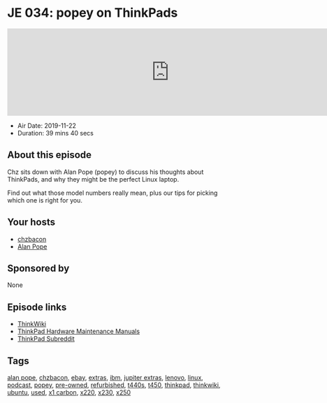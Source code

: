 # JE 034: popey on ThinkPads

<iframe src="https://player.fireside.fm/v2/WTrMvATU+YsvrU-3Y?theme=dark" width="740" height="200" frameborder="0" scrolling="no"></iframe>

* Air Date: 2019-11-22
* Duration: 39 mins 40 secs

## About this episode

Chz sits down with Alan Pope (popey) to discuss his thoughts about ThinkPads, and why they might be the perfect Linux laptop.

Find out what those model numbers really mean, plus our tips for picking which one is right for you.

## Your hosts
* [chzbacon](https://extras.show//hosts/chzbacon)
* [Alan Pope](https://extras.show//guests/popey)

## Sponsored by

None



## Episode links

  * [ThinkWiki](https://www.thinkwiki.org/wiki/ThinkWiki "ThinkWiki")
  * [ThinkPad Hardware Maintenance Manuals](https://support.lenovo.com/us/en/ "ThinkPad Hardware Maintenance Manuals")
  * [ThinkPad Subreddit](https://www.reddit.com/r/thinkpad/ "ThinkPad Subreddit")



## Tags

[alan pope](https://extras.show//tags/alan%20pope), [chzbacon](https://extras.show//tags/chzbacon), [ebay](https://extras.show//tags/ebay), [extras](https://extras.show//tags/extras), [ibm](https://extras.show//tags/ibm), [jupiter extras](https://extras.show//tags/jupiter%20extras), [lenovo](https://extras.show//tags/lenovo), [linux](https://extras.show//tags/linux), [podcast](https://extras.show//tags/podcast), [popey](https://extras.show//tags/popey), [pre-owned](https://extras.show//tags/pre-owned), [refurbished](https://extras.show//tags/refurbished), [t440s](https://extras.show//tags/t440s), [t450](https://extras.show//tags/t450), [thinkpad](https://extras.show//tags/thinkpad), [thinkwiki](https://extras.show//tags/thinkwiki), [ubuntu](https://extras.show//tags/ubuntu), [used](https://extras.show//tags/used), [x1 carbon](https://extras.show//tags/x1%20carbon), [x220](https://extras.show//tags/x220), [x230](https://extras.show//tags/x230), [x250](https://extras.show//tags/x250)